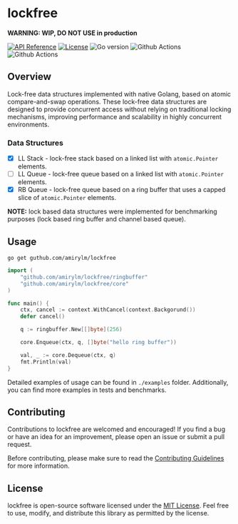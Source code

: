 # lockfree

**WARNING: WIP, DO NOT USE in production**

[![API Reference](
https://camo.githubusercontent.com/915b7be44ada53c290eb157634330494ebe3e30a/68747470733a2f2f676f646f632e6f72672f6769746875622e636f6d2f676f6c616e672f6764646f3f7374617475732e737667
)](https://pkg.go.dev/github.com/amirylm/lockfree?tab=doc)
[![License](https://img.shields.io/badge/license-MIT-blue.svg)](https://github.com/amirylm/lockfree/blob/main/LICENSE)
![Go version](https://img.shields.io/badge/go-1.20-blue.svg)
![Github Actions](https://github.com/amirylm/lockfree/actions/workflows/lint.yml/badge.svg?branch=main)
![Github Actions](https://github.com/amirylm/lockfree/actions/workflows/test.yml/badge.svg?branch=main)

## Overview

Lock-free data structures implemented with native Golang, based on atomic compare-and-swap operations.
These lock-free data structures are designed to provide concurrent access without relying on traditional locking mechanisms, improving performance and scalability in highly concurrent environments.

### Data Structures

* [x] LL Stack - lock-free stack based on a linked list with `atomic.Pointer` elements.
* [ ] LL Queue - lock-free queue based on a linked list with `atomic.Pointer` elements.
* [x] RB Queue - lock-free queue based on a ring buffer that uses a capped slice of `atomic.Pointer` elements.

**NOTE:** lock based data structures were implemented for benchmarking purposes (lock based ring buffer and channel based queue).

## Usage

```shell
go get guthub.com/amirylm/lockfree
```

```go
import (
    "github.com/amirylm/lockfree/ringbuffer"
    "github.com/amirylm/lockfree/core"
)

func main() {
    ctx, cancel := context.WithCancel(context.Backgorund())
    defer cancel()

    q := ringbuffer.New[[]byte](256)

    core.Enqueue(ctx, q, []byte("hello ring buffer"))

    val, _ := core.Dequeue(ctx, q)
    fmt.Println(val)
}
```

Detailed examples of usage can be found in `./examples` folder. 
Additionally, you can find more examples in tests and benchmarks.

## Contributing

Contributions to lockfree are welcomed and encouraged! If you find a bug or have an idea for an improvement, please open an issue or submit a pull request.

Before contributing, please make sure to read the [Contributing Guidelines](CONTRIBUTING.md) for more information.

## License

lockfree is open-source software licensed under the [MIT License](LICENSE). Feel free to use, modify, and distribute this library as permitted by the license.
